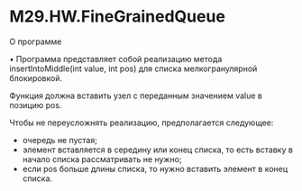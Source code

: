 # M29.HW.FineGrainedQueue
О программе

• Программа представляет собой реализацию метода insertIntoMiddle(int value, int pos) для списка мелкогранулярной блокировкой. 

Функция должна вставить узел с переданным значением value в позицию pos. 

Чтобы не переусложнять реализацию, предполагается следующее:

  - очередь не пустая;
  - элемент вставляется в середину или конец списка, то есть вставку в начало списка рассматривать не нужно;
  - если pos больше длины списка, то нужно вставить элемент в конец списка.
